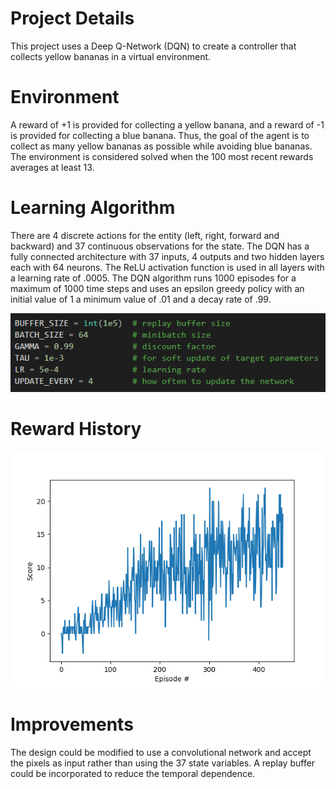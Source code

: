 # Project Details
This project uses a Deep Q-Network (DQN) to create a controller that collects yellow bananas in a virtual environment. 

# Environment
 A reward of +1 is provided for collecting a yellow banana, and a reward of -1 is provided for collecting a blue banana. Thus, the goal of the agent is to collect as many yellow bananas as possible while avoiding blue bananas. The environment is considered solved when the 100 most recent rewards averages at least 13.

# Learning Algorithm
There are 4 discrete actions for the entity (left, right, forward and backward) and 37 continuous observations for the state. The DQN has a fully connected architecture with 37 inputs, 4 outputs and two hidden layers each with 64 neurons. The ReLU activation function is used in all layers with a learning rate of .0005. The DQN algorithm runs 1000 episodes for a maximum of 1000 time steps and uses an epsilon greedy policy with an initial value of 1 a minimum value of .01 and a decay rate of .99.

![Hyperparameters](images/hyper.png)

# Reward History

![Training Profile](images/training.png)


# Improvements
The design could be modified to use a convolutional network and accept the pixels as input rather than using the 37 state variables. 
A replay buffer could be incorporated to reduce the temporal dependence. 
